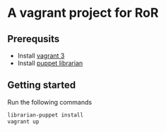 # A vagrant project for RoR

## Prerequsits

- Install [vagrant 3](https://www.vagrantup.com/)
- Install [puppet librarian](https://github.com/rodjek/librarian-puppet)

## Getting started

Run the following commands

```bash
librarian-puppet install
vagrant up
```
